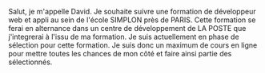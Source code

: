 Salut,
je m'appelle David.
Je souhaite suivre une formation de développeur web et appli au sein de l'école SIMPLON près de PARIS.
Cette formation se ferai en alternance dans un centre de développement de LA POSTE que j'integrerai à l'issu de ma formation.
Je suis actuellement en phase de sélection pour cette formation. Je suis donc un maximum de cours en ligne pour mettre toutes les chances de mon côté et faire ainsi partie des sélectionnés.
